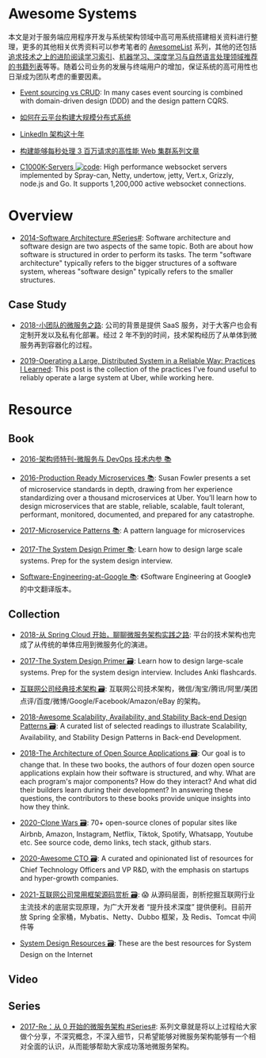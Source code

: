 # Awesome Systems

本文是对于服务端应用程序开发与系统架构领域中高可用系统搭建相关资料进行整理，更多的其他相关优秀资料可以参考笔者的 [AwesomeList](http://6me.us/qvPQ) 系列，其他的还包括[追求技术之上的进阶阅读学习索引](https://zhuanlan.zhihu.com/p/25642783)、[机器学习、深度学习与自然语言处理领域推荐的书籍列表](https://zhuanlan.zhihu.com/p/25612011)等等。随着公司业务的发展与终端用户的增加，保证系统的高可用性也日渐成为团队考虑的重要因素。

- [Event sourcing vs CRUD](https://parg.co/U1V): In many cases event sourcing is combined with domain-driven design (DDD) and the design pattern CQRS.

- [如何在云平台构建大规模分布式系统](http://www.infoq.com/cn/articles/build-a-large-scale-distributed-system)

- [LinkedIn 架构这十年](http://colobu.com/2015/07/24/brief-history-scaling-linkedin/)

- [构建能够每秒处理 3 百万请求的高性能 Web 集群系列文章](http://blog.jobbole.com/87509/)

- [C1000K-Servers ![code](https://martrix-usa.oss-accelerate.aliyuncs.com/logo/code.svg)](https://github.com/smallnest/C1000K-Servers): High performance websocket servers implemented by Spray-can, Netty, undertow, jetty, Vert.x, Grizzly, node.js and Go. It supports 1,200,000 active websocket connections.

# Overview

- [2014-Software Architecture #Series#](https://cubox.pro/c/yS7SUx): Software architecture and software design are two aspects of the same topic. Both are about how software is structured in order to perform its tasks. The term "software architecture" typically refers to the bigger structures of a software system, whereas "software design" typically refers to the smaller structures.

## Case Study

- [2018-小团队的微服务之路](https://mp.weixin.qq.com/s/_EpgKGKukSZ50Labb9vfag): 公司的背景是提供 SaaS 服务，对于大客户也会有定制开发以及私有化部署。经过 2 年不到的时间，技术架构经历了从单体到微服务再到容器化的过程。

- [2019-Operating a Large, Distributed System in a Reliable Way: Practices I Learned](https://blog.pragmaticengineer.com/operating-a-high-scale-distributed-system/#slos-slas-reporting-on-them): This post is the collection of the practices I've found useful to reliably operate a large system at Uber, while working here.

# Resource

## Book

- [2016-架构师特刊-微服务与 DevOps 技术内参 📚](http://q.infoqstatic.com/ppt/Microservice&DevOps.pdf)

- [2016-Production Ready Microservices 📚](https://parg.co/U6C): Susan Fowler presents a set of microservice standards in depth, drawing from her experience standardizing over a thousand microservices at Uber. You’ll learn how to design microservices that are stable, reliable, scalable, fault tolerant, performant, monitored, documented, and prepared for any catastrophe.

- [2017-Microservice Patterns 📚](https://microservices.io/patterns/index.html): A pattern language for microservices

- [2017-The System Design Primer 📚](https://github.com/donnemartin/system-design-primer): Learn how to design large scale systems. Prep for the system design interview.

- [Software-Engineering-at-Google 📚](https://github.com/qiangmzsx/Software-Engineering-at-Google): 《Software Engineering at Google》的中文翻译版本。

## Collection

- [2018-从 Spring Cloud 开始，聊聊微服务架构实践之路](http://mp.weixin.qq.com/s/DZQU4s9YNx4fXsfwu5whIg): 平台的技术架构也完成了从传统的单体应用到微服务化的演进。

- [2017-The System Design Primer 🗃️](https://github.com/donnemartin/system-design-primer): Learn how to design large-scale systems. Prep for the system design interview. Includes Anki flashcards.

- [互联网公司经典技术架构 🗃️](https://github.com/davideuler/architecture.of.internet-product#): 互联网公司技术架构，微信/淘宝/腾讯/阿里/美团点评/百度/微博/Google/Facebook/Amazon/eBay 的架构。

- [2018-Awesome Scalability, Availability, and Stability Back-end Design Patterns 🗃️](https://github.com/binhnguyennus/awesome-scalability): A curated list of selected readings to illustrate Scalability, Availability, and Stability Design Patterns in Back-end Development.

- [2018-The Architecture of Open Source Applications 🗃️](https://cubox.pro/c/V0ffbT): Our goal is to change that. In these two books, the authors of four dozen open source applications explain how their software is structured, and why. What are each program's major components? How do they interact? And what did their builders learn during their development? In answering these questions, the contributors to these books provide unique insights into how they think.

- [2020-Clone Wars 🗃️](https://github.com/GorvGoyl/Clone-Wars): 70+ open-source clones of popular sites like Airbnb, Amazon, Instagram, Netflix, Tiktok, Spotify, Whatsapp, Youtube etc. See source code, demo links, tech stack, github stars.

- [2020-Awesome CTO 🗃️](https://github.com/kuchin/awesome-cto): A curated and opinionated list of resources for Chief Technology Officers and VP R&D, with the emphasis on startups and hyper-growth companies.

- [2021-互联网公司常用框架源码赏析 🗃️](https://github.com/doocs/source-code-hunter): 😱 从源码层面，剖析挖掘互联网行业主流技术的底层实现原理，为广大开发者 “提升技术深度” 提供便利。目前开放 Spring 全家桶，Mybatis、Netty、Dubbo 框架，及 Redis、Tomcat 中间件等

- [System Design Resources 🗃️](https://github.com/InterviewReady/system-design-resources): These are the best resources for System Design on the Internet

## Video

## Series

- [2017-Re：从 0 开始的微服务架构 #Series#](http://www.infoq.com/cn/minibooks/microservice--from-zero): 系列文章就是将以上过程给大家做个分享，不深究概念，不深入细节，只希望能够对微服务架构能够有一个相对全面的认识，从而能够帮助大家成功落地微服务架构。
